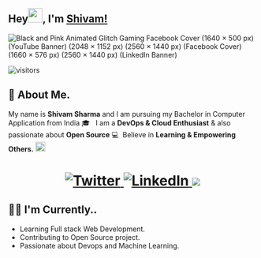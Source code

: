
 ## Hey<img src="https://github.com/TheDudeThatCode/TheDudeThatCode/blob/master/Assets/Hi.gif" width="29">,  I'm [Shivam!](https://bio.link/shivams) 
  
   ![Black and Pink Animated Glitch Gaming Facebook Cover (1640 × 500 px) (YouTube Banner) (2048 × 1152 px) (2560 × 1440 px) (Facebook Cover) (1660 × 576 px) (2560 × 1440 px) (LinkedIn Banner)](https://user-images.githubusercontent.com/91419219/189389642-cca6b477-a8d2-48c2-b757-eb415d271924.jpg)

 
   ![visitors](https://visitor-badge.laobi.icu/badge?page_id=shivam-sharma7.shivam-sharma7)
     
## 👨 About Me.
My name is **Shivam Sharma** and I am pursuing my Bachelor in Computer Application from India 🎓 &nbsp;&nbsp;I am a **DevOps & Cloud Enthusiast** & also passionate about **Open Source** 💻  &nbsp;Believe in **Learning & Empowering Others.** <img src="https://media.giphy.com/media/LnQjpWaON8nhr21vNW/giphy.gif" width="20">

<h1 align = "center">
  <a href="https://twitter.com/shivamstwt1" target="_blank"><img alt="Twitter" title="Twitter" src="https://img.shields.io/badge/-Twitter-1DA1F2?style=for-the-badge&logo=twitter&logoColor=white"/>
</a> <a href="https://www.linkedin.com/in/meshivamsharma/" target="_blank"><img alt="LinkedIn" title="LinkedIn" src="https://img.shields.io/badge/LinkedIn-%230077B5.svg?&style=for-the-badge&logo=linkedin&logoColor=white"/>
 <a href="https://shivam-sharma.hashnode.dev"><img src="https://img.shields.io/badge/Hashnode-2962FF?style=for-the-badge&logo=hashnode&logoColor=white"></a></h1>
 
## 👨‍💻 I'm Currently..
- Learning Full stack Web Development. 
- Contributing to Open Source project.
- Passionate about Devops and Machine Learning.
